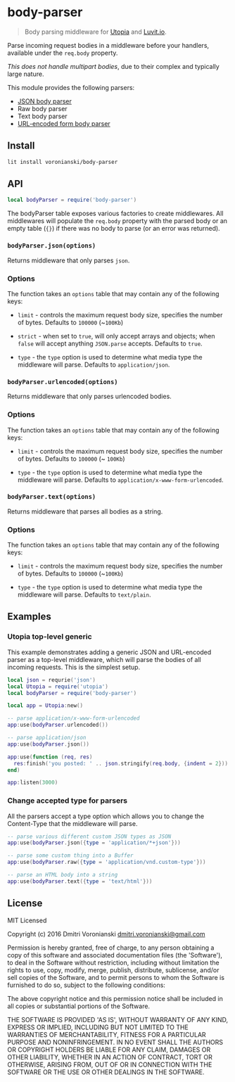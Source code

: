 # body-parser

> Body parsing middleware for [Utopia](https://github.com/luvitrocks/utopia) and [Luvit.io](https://luvit.io). 

Parse incoming request bodies in a middleware before your handlers, available under the `req.body` property.

_This does not handle multipart bodies_, due to their complex and typically large nature.

This module provides the following parsers:

- [JSON body parser](https://github.com/luvitrocks/body-parser#bodyparserjsonoptions)
- Raw body parser
- Text body parser
- [URL-encoded form body parser](https://github.com/luvitrocks/body-parser#bodyparserurlencodedoptions)

## Install

```bash
lit install voronianski/body-parser
```

## API

```lua
local bodyParser = require('body-parser')
```

The bodyParser table exposes various factories to create middlewares. All middlewares will populate the `req.body` property with the parsed body or an empty table (`{}`) if there was no body to parse (or an error was returned).

### `bodyParser.json(options)`

Returns middleware that only parses `json`.

### Options

The function takes an `options` table that may contain any of
the following keys:

- `limit` - controls the maximum request body size, specifies the number of bytes. Defaults to `100000` (~`100Kb`)

- `strict` - when set to `true`, will only accept arrays and objects; when `false` will accept anything `JSON.parse` accepts. Defaults to `true`.

- `type` - the `type` option is used to determine what media type the middleware will parse. Defaults to `application/json`.

### `bodyParser.urlencoded(options)`

Returns middleware that only parses urlencoded bodies.

### Options

The function takes an `options` table that may contain any of
the following keys:

- `limit` - controls the maximum request body size, specifies the number of bytes. Defaults to `100000` (~ `100Kb`)

- `type` - the `type` option is used to determine what media type the middleware will parse. Defaults to `application/x-www-form-urlencoded`.

### `bodyParser.text(options)`

Returns middleware that parses all bodies as a string.

### Options

The function takes an `options` table that may contain any of
the following keys:

- `limit` - controls the maximum request body size, specifies the number of bytes. Defaults to `100000` (~`100Kb`)

- `type` - the `type` option is used to determine what media type the middleware will parse. Defaults to `text/plain`.

## Examples

### Utopia top-level generic

This example demonstrates adding a generic JSON and URL-encoded parser as a top-level middleware, which will parse the bodies of all incoming requests. This is the simplest setup.

```lua
local json = requrie('json')
local Utopia = require('utopia')
local bodyParser = require('body-parser')

local app = Utopia:new()

-- parse application/x-www-form-urlencoded
app:use(bodyParser.urlencoded())

-- parse application/json
app:use(bodyParser.json())

app:use(function (req, res)
  res:finish('you posted: ' .. json.stringify(req.body, {indent = 2}))
end)

app:listen(3000)
```

### Change accepted type for parsers

All the parsers accept a type option which allows you to change the Content-Type that the middleware will parse.

```lua
-- parse various different custom JSON types as JSON
app:use(bodyParser.json({type = 'application/*+json'}))

-- parse some custom thing into a Buffer
app:use(bodyParser.raw({type = 'application/vnd.custom-type'}))

-- parse an HTML body into a string
app:use(bodyParser.text({type = 'text/html'}))
```

## License

MIT Licensed

Copyright (c) 2016 Dmitri Voronianski [dmitri.voronianski@gmail.com](mailto:dmitri.voronianski@gmail.com)

Permission is hereby granted, free of charge, to any person obtaining
a copy of this software and associated documentation files (the
'Software'), to deal in the Software without restriction, including
without limitation the rights to use, copy, modify, merge, publish,
distribute, sublicense, and/or sell copies of the Software, and to
permit persons to whom the Software is furnished to do so, subject to
the following conditions:

The above copyright notice and this permission notice shall be
included in all copies or substantial portions of the Software.

THE SOFTWARE IS PROVIDED 'AS IS', WITHOUT WARRANTY OF ANY KIND,
EXPRESS OR IMPLIED, INCLUDING BUT NOT LIMITED TO THE WARRANTIES OF
MERCHANTABILITY, FITNESS FOR A PARTICULAR PURPOSE AND NONINFRINGEMENT.
IN NO EVENT SHALL THE AUTHORS OR COPYRIGHT HOLDERS BE LIABLE FOR ANY
CLAIM, DAMAGES OR OTHER LIABILITY, WHETHER IN AN ACTION OF CONTRACT,
TORT OR OTHERWISE, ARISING FROM, OUT OF OR IN CONNECTION WITH THE
SOFTWARE OR THE USE OR OTHER DEALINGS IN THE SOFTWARE.
